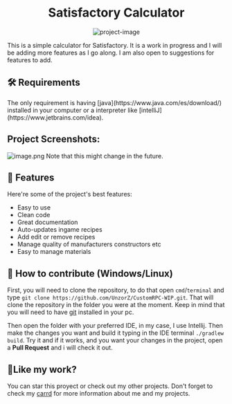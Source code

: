 <h1 align="center" id="title">Satisfactory Calculator</h1>

<p align="center"><img src="https://socialify.git.ci/UnzorZ/SatisfactoryCrafter/image?description=1&amp;descriptionEditable=Easy%20to%20use%20calculator%20for%20the%20game%20Satisfactory&amp;font=Inter&amp;forks=1&amp;issues=1&amp;language=1&amp;name=1&amp;owner=1&amp;pattern=Solid&amp;pulls=1&amp;stargazers=1&amp;theme=Dark" alt="project-image"></p>

<p id="description">This is a simple calculator for Satisfactory. It is a work in progress and I will be adding more features as I go along. I am also open to suggestions for features to add.</p>


<h2>🛠️ Requirements </h2>
The only requirement is having [java](https://www.java.com/es/download/) installed in your computer or a interpreter like [intelliJ](https://www.jetbrains.com/idea).


<h2>Project Screenshots:</h2>

<img src="https://i.ibb.co/mb0C8qw/image.png" alt="image.png" border="0"></a>
Note that this might change in the future.

<h2>🧐 Features</h2>

Here're some of the project's best features:

*   Easy to use
*   Clean code
*   Great documentation
*   Auto-updates ingame recipes
*   Add edit or remove recipes
*   Manage quality of manufacturers constructors etc
*   Easy to manage materials

<h2>🍰 How to contribute (Windows/Linux) </h2>

First, you will need to clone the repository, to do that open `cmd`/`terminal` and type `git clone https://github.com/UnzorZ/CustomRPC-WIP.git`.
That will clone the repository in the folder you were at the moment. Keep in mind that you will need to have [git](https://git-scm.com/) installed in your pc.

Then open the folder with your preferred IDE, in my case, I use Intellij. Then make the changes you want and build it typing in the IDE terminal `./gradlew build`. Try it and if it works,
and you want your changes in the project, open a **Pull Request** and i will check it out.

<h2>💖Like my work?</h2>

You can star this proyect or check out my other projects. Don't forget to check my [carrd](https://carrd.unzor.xyz/) for more information about me and my projects.

